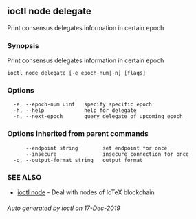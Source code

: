 ## ioctl node delegate

Print consensus delegates information in certain epoch

### Synopsis

Print consensus delegates information in certain epoch

```
ioctl node delegate [-e epoch-num|-n] [flags]
```

### Options

```
  -e, --epoch-num uint   specify specific epoch
  -h, --help             help for delegate
  -n, --next-epoch       query delegate of upcoming epoch
```

### Options inherited from parent commands

```
      --endpoint string        set endpoint for once
      --insecure               insecure connection for once
  -o, --output-format string   output format
```

### SEE ALSO

* [ioctl node](ioctl_node.md)	 - Deal with nodes of IoTeX blockchain

###### Auto generated by ioctl on 17-Dec-2019
